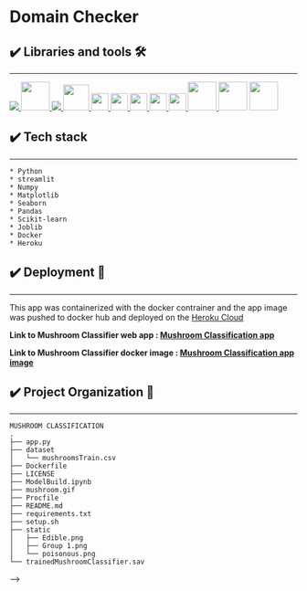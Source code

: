 # **Domain Checker**

<!-- ![demo_video](mushroom.gif)

## ✔️ **Description** 📑
___
The aim of this project is to build a machine leraning classifier web app  that can predict about 23 species of mushroom samples to be Edible or Poisonous based on the users inputs which includes all the physical features present on the mushroom sample. 
This application guides the users on selecting mushroom samples for numerous purposes including educational and health purposes.

<!--  -->

## **✔️ Libraries and tools 🛠️**
___
<a href="https://www.python.org" target="_blank"> <img src="https://img.icons8.com/color/48/000000/python.png"/> </a>
<a href="https://git-scm.com/" target="_blank"> <img src="https://img.icons8.com/color/48/000000/git.png" height="50"> </a>
<a href="https://code.visualstudio.com/" target="_blank"> <img src="https://img.icons8.com/color/48/000000/visual-studio-code-2019.png"/>
    <img height="45" src="https://img.icons8.com/dusk/64/000000/anaconda.png"/>
    <img height="30" src="https://upload.wikimedia.org/wikipedia/commons/thumb/0/05/Scikit_learn_logo_small.svg/1280px-Scikit_learn_logo_small.svg.png">
    <img height="30" src="https://raw.githubusercontent.com/numpy/numpy/7e7f4adab814b223f7f917369a72757cd28b10cb/branding/icons/numpylogo.svg">
    <img height="30" src="https://raw.githubusercontent.com/pandas-dev/pandas/761bceb77d44aa63b71dda43ca46e8fd4b9d7422/web/pandas/static/img/pandas.svg">
    <img height="30" src="https://matplotlib.org/_static/logo2.svg">
    <img height="30" src="https://jehyunlee.github.io/2020/09/09/Python-DS-31-seaborn_upgrade/31-seaborn_upgrade_1.png">
    <a href="https://git-scm.com/" target="_blank"> <img src="https://assets.website-files.com/5dc3b47ddc6c0c2a1af74ad0/5e181830b827fae3a2541766_RGB_Logo_Vertical_Color_Dark_Bg.png" height="50"> </a>
    <img height="50" src="https://cdn3.iconfinder.com/data/icons/social-media-2169/24/social_media_social_media_logo_docker-512.png">
    <a href="https://git-scm.com/" target="_blank"> <img src="https://res.cloudinary.com/crunchbase-production/image/upload/c_lpad,f_auto,q_auto:eco,dpr_1/v1491420676/cenlvst0fgs8ejx12n8u.png" height="50"> </a>
    



##  **✔️ Tech stack**
___
    * Python 
    * streamlit
    * Numpy
    * Matplotlib
    * Seaborn
    * Pandas 
    * Scikit-learn
    * Joblib
    * Docker 
    * Heroku

## **✔️ Deployment 🚀**
___
This app was containerized with the docker contrainer and the app image was pushed to docker hub and deployed on the [Heroku Cloud](https://dashboard.heroku.com/apps)

**Link to Mushroom Classifier web app : [Mushroom Classification app](https://mushroomclassification-333921.nn.r.appspot.com)**

**Link to Mushroom Classifier docker image : [Mushroom Classification app image](https://hub.docker.com/repository/docker/bestnyah/mushroom-classification)**


## **✔️ Project Organization 📌**
___
    MUSHROOM CLASSIFICATION
    .
    ├── app.py
    ├── dataset
    │   └── mushroomsTrain.csv
    ├── Dockerfile
    ├── LICENSE
    ├── ModelBuild.ipynb
    ├── mushroom.gif
    ├── Procfile
    ├── README.md
    ├── requirements.txt
    ├── setup.sh
    ├── static
    │   ├── Edible.png
    │   ├── Group 1.png
    │   └── poisonous.png
    └── trainedMushroomClassifier.sav







 -->
